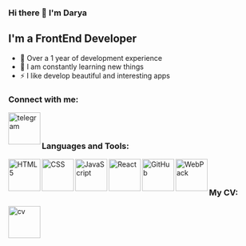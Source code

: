 ### Hi there 👋 I'm Darya

## I'm a FrontEnd Developer

- 💪 Over a 1 year of development experience
- 🥅 I am constantly learning new things
- ⚡ I like develop beautiful and interesting apps

### Connect with me:

[<img align="left" alt="telegram" width="64px" src="https://img.icons8.com/nolan/64/telegram-app.png" />][telegram]

<br />
<br />

### Languages and Tools:

<img align="left" alt="HTML5" width="64px" src="https://img.icons8.com/nolan/64/html-5.png" />
<img align="left" alt="CSS" width="64px" src="https://img.icons8.com/nolan/64/css-filetype.png" />
<img align="left" alt="JavaScript" width="64px" src="https://img.icons8.com/nolan/64/javascript.png" />
<img align="left" alt="React" width="64px" src="https://img.icons8.com/nolan/64/react-native.png" />
<img align="left" alt="GitHub" width="64px" src="https://img.icons8.com/nolan/64/github.png" />
<img align="left" alt="WebPack" width="64px" src="https://img.icons8.com/dusk/64/000000/webpack.png" />

<br />
<br />

### My CV:

[<img align="left" alt="cv" width="64px" src="https://img.icons8.com/nolan/64/parse-from-clipboard.png" />][cv]

[cv]: https://drive.google.com/drive/folders/1ew7mkdFj501mjDD9eJlUSyTeO9zeuYQo
[telegram]: https://t.me/DaryaRaud
